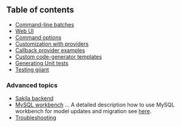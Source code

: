 Table of contents
-----------------

- [Command-line batches](20-batches.md)
- [Web UI](21-web-ui.md)
- [Command options](25-cli-commands.md)
- [Customization with providers](30-using-providers.md)
- [Callback provider examples](31-callback-provider-examples.md)
- [Custom code-generator templates](32-customizations.md)
- [Generating Unit tests](33-generating-unit-tests.md)
- [Testing giiant](40-testing-giiant.md)


### Advanced topics

- [Sakila backend](50-generate-sakila-backend.md)
- [MySQL workbench](51-using-mysql-workbench.md) ... A detailed description how to use MySQL workbench for model updates and migration see [here](51-using-mysql-workbench.md).
- [Troubleshooting](60-troubleshooting.md)

